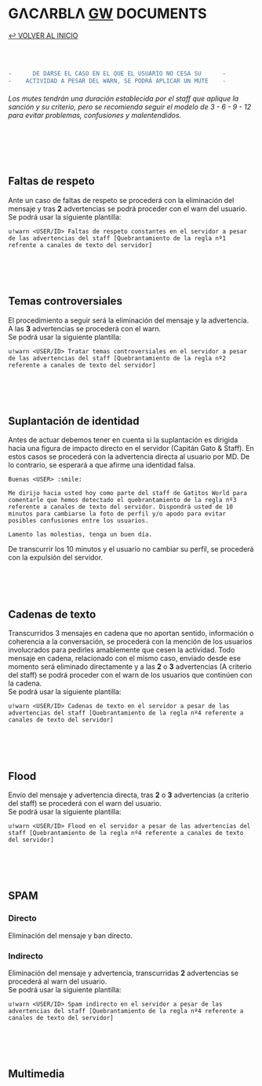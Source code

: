 # GΛCΛRBLΛ [GW](https://discord.gg/gatitos) DOCUMENTS
[↩️ VOLVER AL INICIO](https://gacarbla.github.io/GW)

<br>
<br>

```diff
-      DE DARSE EL CASO EN EL QUE EL USUARIO NO CESA SU      -
-    ACTIVIDAD A PESAR DEL WARN, SE PODRÁ APLICAR UN MUTE    -
```
###### Los mutes tendrán una duración establecida por el staff que aplique la sanción y su criterio, pero se recomienda seguir el modelo de 3 - 6 - 9 - 12 para evitar problemas, confusiones y malentendidos.
<br>
<br>
<br>

## Faltas de respeto
Ante un caso de faltas de respeto se procederá con la eliminación del mensaje y tras **2** advertencias se podrá proceder con el warn del usuario.
<br>Se podrá usar la siguiente plantilla:
```
u!warn <USER/ID> Faltas de respeto constantes en el servidor a pesar de las advertencias del staff [Quebrantamiento de la regla nº1 refrente a canales de texto del servidor]
```

<br>
<br>
<br>

## Temas controversiales
El procedimiento a seguir será la eliminación del mensaje y la advertencia. A las **3** advertencias se procederá con el warn.<br>
Se podrá usar la siguiente plantilla:
```
u!warn <USER/ID> Tratar temas controversiales en el servidor a pesar de las advertencias del staff [Quebrantamiento de la regla nº2 referente a canales de texto del servidor]
```

<br>
<br>
<br>

## Suplantación de identidad
Antes de actuar debemos tener en cuenta si la suplantación es dirigida hacia una figura de impacto directo en el servidor (Capitán Gato & Staff). En estos casos se procederá con la advertencia directa al usuario por MD. De lo contrario, se esperará a que afirme una identidad falsa.
```
Buenas <USER> :smile:

Me dirijo hacia usted hoy como parte del staff de Gatitos World para comentarle que hemos detectado el quebrantamiento de la regla nº3 referente a canales de texto del servidor. Dispondrá usted de 10 minutos para cambiarse la foto de perfil y/o apodo para evitar posibles confusiones entre los usuarios.

Lamento las molestias, tenga un buen día.
```
De transcurrir los 10 minutos y el usuario no cambiar su perfil, se procederá con la expulsión del servidor.

<br>
<br>
<br>

## Cadenas de texto
Transcurridos 3 mensajes en cadena que no aportan sentido, información o coherencia a la conversación, se procederá con la mención de los usuarios involucrados para pedirles amablemente que cesen la actividad. Todo mensaje en cadena, relacionado con el mismo caso, enviado desde ese momento será eliminado directamente y a las **2** o **3** advertencias (A criterio del staff) se podrá proceder con el warn de los usuarios que continúen con la cadena.<br>
Se podrá usar la siguiente plantilla:
```
u!warn <USER/ID> Cadenas de texto en el servidor a pesar de las advertencias del staff [Quebrantamiento de la regla nº4 referente a canales de texto del servidor]
```

<br>
<br>
<br>

## Flood
Envío del mensaje y advertencia directa, tras **2** o **3** advertencias (a criterio del staff) se procederá con el warn del usuario.<br>
Se podrá usar la siguiente plantilla:
```
u!warn <USER/ID> Flood en el servidor a pesar de las advertencias del staff [Quebrantamiento de la regla nº4 referente a canales de texto del servidor]
```

<br>
<br>
<br>

## SPAM
### Directo
Eliminación del mensaje y ban directo.
### Indirecto
Eliminación del mensaje y advertencia, transcurridas **2** advertencias se procederá al warn del usuario.<br>
Se podrá usar la siguiente plantilla:
```
u!warn <USER/ID> Spam indirecto en el servidor a pesar de las advertencias del staff [Quebrantamiento de la regla nº4 referente a canales de texto del servidor]
```

<br>
<br>
<br>

## Multimedia
